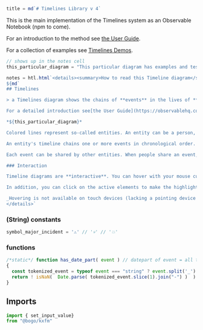 ```js
title = md`# Timelines Library v 4`
```

This is the main implementation of the Timelines system as an Observable Notebook (npm to come).

For an introduction to the method see [the User Guide](https://observablehq.com/@bogo/timelines-user-guide).

For a collection of examples see [Timelines Demos](https://observablehq.com/collection/@bogo/kts-timeline-demos).

```js
// shows up in the notes cell
this_particular_diagram = "This particular diagram has examples and testcases for the Timelines Library. Customize this italic paragraph in cell <code>this_particular_diagram</code>"
```
```js
notes = htl.html`<details><summary>How to read this Timeline diagram</summary>
${md`
## Timelines

> a Timelines diagram shows the chains of **events** in the lives of **entities** over **time**

For a detailed introduction see[the User Guide](https://observablehq.com/@bogo/timelines-user-guide).

*${this_particular_diagram}*

Colored lines represent so-called entities. An entity can be a person, a thing or any-thing that exists over time.

An entity's timeline chains one or more events in chronological order. Time flows bottom-up.

Each event can be shared by other entities. When people share an event, we can say that the meet or interact during this event.

### Interaction

Timeline diagrams are **interactive**. You can hover with your mouse cursor (on a pc) over any **_entity name_**, **_future arrow_**, **_connecting lines_** or some **_events_** (no mouse-click needed). Hovering will highlight exactly this one entity's timeline. The console box (usually at the lower left corner) will show the entity's name.

In addition, you can click on the active elements to make the highlight more permanent. This way, you can click on more than one entity and explore those events which are shared by these entities.

_Hovering is not available on touch devices (lacking a pointing device such as a mouse), but you can always click (brief touch) on those devices`}
</details>`
```

### (String) constants

```js
symbol_major_incident = '⚠️' // '💀' // '💥'
```

### functions


```js
/*static*/ function has_date_part( event ) // datepart of event = all tokens starting at the 2nd, if any
{
  const tokenized_event = typeof event === "string" ? event.split('_') : event
  return ! isNaN(  Date.parse( tokenized_event.slice(1).join("-") )  ) // joining "-" for valid date format
}
```

## Imports

```js
import { set_input_value}
from "@bogo/kxfm"
```
